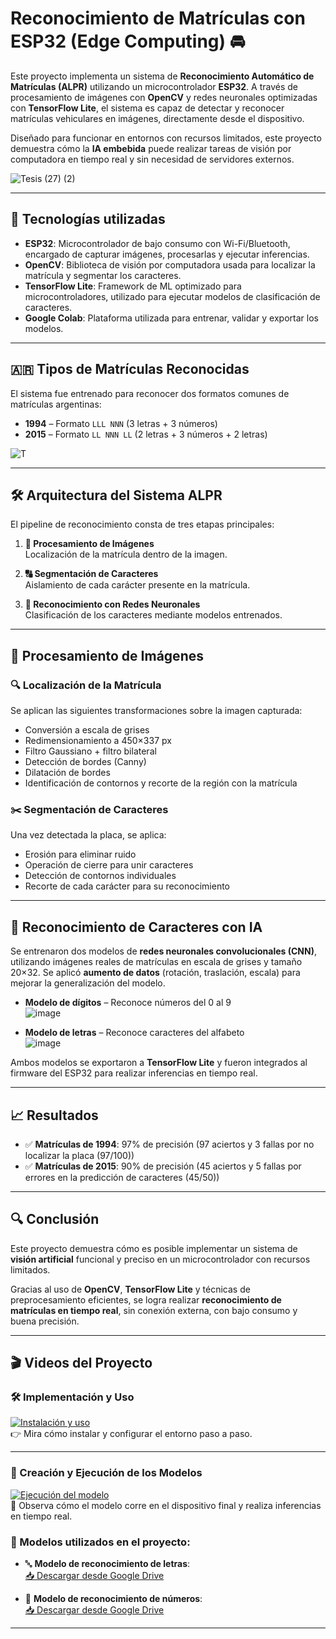 # Reconocimiento de Matrículas con ESP32 (Edge Computing) 🚘 

Este proyecto implementa un sistema de **Reconocimiento Automático de Matrículas (ALPR)** utilizando un microcontrolador **ESP32**. A través de procesamiento de imágenes con **OpenCV** y redes neuronales optimizadas con **TensorFlow Lite**, el sistema es capaz de detectar y reconocer matrículas vehiculares en imágenes, directamente desde el dispositivo.

Diseñado para funcionar en entornos con recursos limitados, este proyecto demuestra cómo la **IA embebida** puede realizar tareas de visión por computadora en tiempo real y sin necesidad de servidores externos.

![Tesis (27) (2)](https://github.com/user-attachments/assets/e1a8793d-c9f1-4353-98e1-bd8317dfbc99)

---

## 🔧 Tecnologías utilizadas

- **ESP32**: Microcontrolador de bajo consumo con Wi-Fi/Bluetooth, encargado de capturar imágenes, procesarlas y ejecutar inferencias.
- **OpenCV**: Biblioteca de visión por computadora usada para localizar la matrícula y segmentar los caracteres.
- **TensorFlow Lite**: Framework de ML optimizado para microcontroladores, utilizado para ejecutar modelos de clasificación de caracteres.
- **Google Colab**: Plataforma utilizada para entrenar, validar y exportar los modelos.

---

## 🇦🇷 Tipos de Matrículas Reconocidas

El sistema fue entrenado para reconocer dos formatos comunes de matrículas argentinas:

- **1994** – Formato `LLL NNN` (3 letras + 3 números)  
- **2015** – Formato `LL NNN LL` (2 letras + 3 números + 2 letras)

![T](https://github.com/user-attachments/assets/af1c0f6c-9258-4482-a1c6-219ba7ed712e)

---

## 🛠️ Arquitectura del Sistema ALPR

El pipeline de reconocimiento consta de tres etapas principales:

1. **📸 Procesamiento de Imágenes**  
   Localización de la matrícula dentro de la imagen.

2. **🔠 Segmentación de Caracteres**  
   Aislamiento de cada carácter presente en la matrícula.

3. **🤖 Reconocimiento con Redes Neuronales**  
   Clasificación de los caracteres mediante modelos entrenados.

---

## 📸 Procesamiento de Imágenes

### 🔍 Localización de la Matrícula

Se aplican las siguientes transformaciones sobre la imagen capturada:

- Conversión a escala de grises  
- Redimensionamiento a 450×337 px  
- Filtro Gaussiano + filtro bilateral  
- Detección de bordes (Canny)  
- Dilatación de bordes  
- Identificación de contornos y recorte de la región con la matrícula

### ✂️ Segmentación de Caracteres

Una vez detectada la placa, se aplica:

- Erosión para eliminar ruido  
- Operación de cierre para unir caracteres  
- Detección de contornos individuales  
- Recorte de cada carácter para su reconocimiento

---

## 🧠 Reconocimiento de Caracteres con IA

Se entrenaron dos modelos de **redes neuronales convolucionales (CNN)**, utilizando imágenes reales de matrículas en escala de grises y tamaño 20×32. Se aplicó **aumento de datos** (rotación, traslación, escala) para mejorar la generalización del modelo.

- **Modelo de dígitos** – Reconoce números del 0 al 9  
  ![image](https://github.com/user-attachments/assets/3c5a4da9-0990-4b2b-b79a-52d174e24649)

- **Modelo de letras** – Reconoce caracteres del alfabeto  
  ![image](https://github.com/user-attachments/assets/815903af-44c1-43e5-b881-076637f20b80)

Ambos modelos se exportaron a **TensorFlow Lite** y fueron integrados al firmware del ESP32 para realizar inferencias en tiempo real.

---

## 📈 Resultados

- ✅ **Matrículas de 1994**: 97% de precisión (97 aciertos y 3 fallas por no localizar la placa (97/100))
- ✅ **Matrículas de 2015**: 90% de precisión (45 aciertos y 5 fallas por errores en la predicción de caracteres (45/50))

---

## 🔍 Conclusión

Este proyecto demuestra cómo es posible implementar un sistema de **visión artificial** funcional y preciso en un microcontrolador con recursos limitados.

Gracias al uso de **OpenCV**, **TensorFlow Lite** y técnicas de preprocesamiento eficientes, se logra realizar **reconocimiento de matrículas en tiempo real**, sin conexión externa, con bajo consumo y buena precisión.

---

## 🎬 Videos del Proyecto

### 🛠️ Implementación y Uso

[![Instalación y uso](https://img.youtube.com/vi/-7m6hsqOaNE/hqdefault.jpg)](https://www.youtube.com/watch?v=-7m6hsqOaNE)  
👉 Mira cómo instalar y configurar el entorno paso a paso.

---

### 🤖 Creación y Ejecución de los Modelos

[![Ejecución del modelo](https://img.youtube.com/vi/l7LB9apVAt8/hqdefault.jpg)](https://www.youtube.com/watch?v=l7LB9apVAt8)  
🚀 Observa cómo el modelo corre en el dispositivo final y realiza inferencias en tiempo real.



### 🧠 Modelos utilizados en el proyecto:

- 🔤 **Modelo de reconocimiento de letras**:  
  [📥 Descargar desde Google Drive](https://drive.google.com/file/d/1wBwul02TqKC7z-JUM_JJQ3mkVl7JSMNL/view?usp=sharing)

- 🔢 **Modelo de reconocimiento de números**:  
  [📥 Descargar desde Google Drive](https://drive.google.com/file/d/1Hix8PXgfSXHBxBJe7FmlROLXMzRoDamL/view?usp=sharing)
  
---

